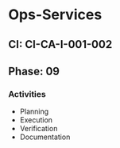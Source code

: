 # Ops-Services

## CI: CI-CA-I-001-002
## Phase: 09

### Activities
- Planning
- Execution
- Verification
- Documentation
